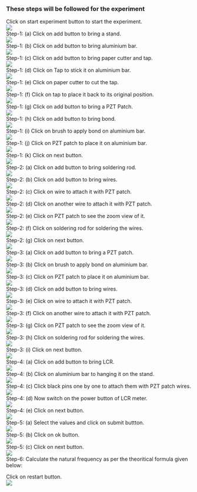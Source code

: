 ### These steps will be followed for the experiment

<!-- **PRE EXPERIMENT TASK**

1) What is high frequency mode?
2) What is LCR meter?
3) What is conductance signature?
4) What is conductance?
5) What is susceptance?
 -->

Click on start experiment button to start the experiment.<br>
<img src="images/s1.png"/><br>
Step-1: (a) Click on add button to bring a stand.<br>
<img src="images/s2.png"/><br>
Step-1: (b) Click on add button to bring aluminium bar.<br>
<img src="images/s3.png"/><br>
Step-1: (c) Click on add button to bring paper cutter and tap.<br>
<img src="images/s4.png"/><br>
Step-1: (d) Click on Tap to stick it on aluminium bar.<br>
<img src="images/s5.png"/><br>
Step-1: (e) Click on paper cutter to cut the tap.<br>
<img src="images/s6.png"/><br>
Step-1: (f) Click on tap to place it back to its original position.<br>
<img src="images/s7.png"/><br>
Step-1: (g) Click on add button to bring a PZT Patch.<br>
<img src="images/s8.png"/><br>
Step-1: (h) Click on add button to bring bond.<br>
<img src="images/s9.png"/><br>
Step-1: (i) Click on brush to apply bond on aluminium bar.<br>
<img src="images/s10.png"/><br>
Step-1: (j) Click on PZT patch to place it on aluminium bar.<br>
<img src="images/s11.png"/><br>
Step-1: (k) Click on next button.<br>
<img src="images/s12.png"/><br>
Step-2: (a) Click on add button to bring soldering rod.<br>
<img src="images/s13.png"/><br>
Step-2: (b) Click on add button to bring wires.<br> 
<img src="images/s14.png"/><br>
Step-2: (c) Click on wire to attach it with PZT patch.<br> 
<img src="images/s15.png"/><br>
Step-2: (d) Click on another wire to attach it with PZT patch.<br> 
<img src="images/s16.png"/><br>
Step-2: (e) Click on PZT patch to see the zoom view of it.<br>
<img src="images/s17.png"/><br>
Step-2: (f) Click on soldering rod for soldering the wires.<br>
<img src="images/s18.png"/><br>
Step-2: (g) Click on next button.<br>
<img src="images/s19.png"/><br>
Step-3: (a) Click on add button to bring a PZT patch.<br>
<img src="images/s20.png"/><br>
Step-3: (b) Click on brush to apply bond on aluminium bar.<br>
<img src="images/s21.png"/><br>
Step-3: (c) Click on PZT patch to place it on aluminium bar.<br>
<img src="images/s22.png"/><br>
Step-3: (d) Click on add button to bring wires.<br>
<img src="images/s23.png"/><br>
Step-3: (e) Click on wire to attach it with PZT patch.<br>
<img src="images/s24.png"/><br>
Step-3: (f) Click on another wire to attach it with PZT patch.<br>
<img src="images/s25.png"/><br>
Step-3: (g) Click on PZT patch to see the zoom view of it.<br>
<img src="images/s26.png"/><br>
Step-3: (h) Click on soldering rod for soldering the wires.<br>
<img src="images/s27.png"/><br>
Step-3: (i) Click on next button.<br>
<img src="images/s28.png"/><br>
Step-4: (a) Click on add button to bring LCR.<br>
<img src="images/s29.png"/><br>
Step-4: (b) Click on aluminium bar to hanging it on the stand.<br>
<img src="images/s30.png"/><br>
Step-4: (c) Click black pins one by one to attach them with PZT patch wires.<br>
<img src="images/s31.png"/><br>
Step-4: (d) Now switch on the power button of LCR meter.<br>
<img src="images/s32.png"/><br>
Step-4: (e) Click on next button.<br>
<img src="images/s33.png"/><br>
Step-5: (a) Select the values and click on submit buttton.<br>
<img src="images/s34.png"/><br>
Step-5: (b) Click on ok button.<br>
<img src="images/s35.png"/><br>
Step-5: (c) Click on next button.<br>
<img src="images/s36.png"/><br>
Step-6: Calculate the natural frequency as per the theoritical formula given below:<br>

Click on restart button.<br>
<img src="images/s37.png"/><br>
 

<!-- **POST EXPERIMENT TASK**

1) Plot graph of conductance v/s frequency in MS Excel.
2) Calculate resonant frequency of the beam from the above plot.
3) From the plot, identify the natural frequency of the beam and compare the frequency obtained with theoretical frequency. 
 -->
